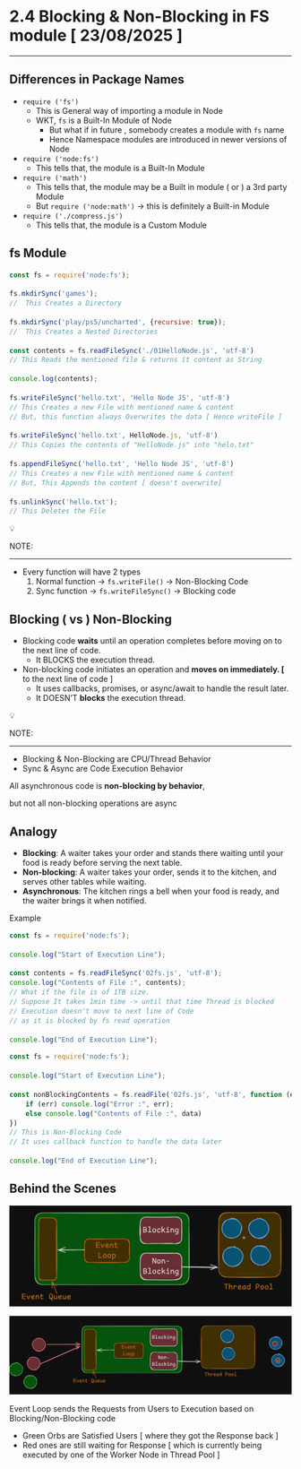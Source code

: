 # 2.4 Blocking & Non-Blocking in FS module [ 23/08/2025 ]

---

## Differences in Package Names

- `require ('fs')`
    - This is General way of importing a module in Node
    - WKT, `fs` is a Built-In Module of Node
        - But what if in future , somebody creates a module with `fs` name
        - Hence Namespace modules are introduced in newer versions of Node
- `require ('node:fs')`
    - This tells that, the module is a Built-In Module
- `require ('math')`
    - This tells that, the module may be a Built in module ( or ) a 3rd party Module
    - But `require ('node:math')` → this is definitely a Built-in Module
- `require ('./compress.js')`
    - This tells that, the module is a Custom Module

## fs Module

```jsx
const fs = require('node:fs');

fs.mkdirSync('games');
//  This Creates a Directory

fs.mkdirSync('play/ps5/uncharted', {recursive: true});
//  This Creates a Nested Directories

const contents = fs.readFileSync('./01HelloNode.js', 'utf-8')
// This Reads the mentioned file & returns it content as String

console.log(contents);

fs.writeFileSync('hello.txt', 'Hello Node JS', 'utf-8')
// This Creates a new File with mentioned name & content
// But, this function always Overwrites the data [ Hence writeFile ]

fs.writeFileSync('hello.txt', HelloNode.js, 'utf-8')
// This Copies the contents of "HelloNode.js" into "helo.txt"

fs.appendFileSync('hello.txt', 'Hello Node JS', 'utf-8')
// This Creates a new File with mentioned name & content
// But, This Appends the content [ doesn't overwrite]

fs.unlinkSync('hello.txt');
// This Deletes the File
```

<aside>
💡

NOTE:

---

- Every function will have 2 types
    1. Normal function → `fs.writeFile()` → Non-Blocking Code
    2. Sync function → `fs.writeFileSync()` → Blocking code
</aside>

## Blocking ( vs ) Non-Blocking

- Blocking code **waits** until an operation completes before moving on to the next line of code.
    - It BLOCKS the execution thread.
- Non-blocking code initiates an operation and **moves on immediately. [** to the next line of code ]
    - It uses callbacks, promises, or async/await to handle the result later.
    - It DOESN’T **blocks** the execution thread.

<aside>
💡

NOTE:

---

- Blocking & Non-Blocking are CPU/Thread Behavior
- Sync & Async are Code Execution Behavior

All asynchronous code is **non-blocking by behavior**, 

but not all non-blocking operations are async 

</aside>

## Analogy

- **Blocking**: A waiter takes your order and stands there waiting until your food is ready before serving the next table.
- **Non-blocking**: A waiter takes your order, sends it to the kitchen, and serves other tables while waiting.
- **Asynchronous**: The kitchen rings a bell when your food is ready, and the waiter brings it when notified.

Example

```jsx
const fs = require('node:fs');

console.log("Start of Execution Line");

const contents = fs.readFileSync('02fs.js', 'utf-8');
console.log("Contents of File :", contents);
// What if the file is of 1TB size. 
// Suppose It takes 1min time -> until that time Thread is blocked
// Execution doesn't move to next line of Code 
// as it is blocked by fs read operation

console.log("End of Execution Line");
```

```jsx
const fs = require('node:fs');

console.log("Start of Execution Line");

const nonBlockingContents = fs.readFile('02fs.js', 'utf-8', function (err, data) {
    if (err) console.log("Error :", err);
    else console.log("Contents of File :", data)
})
// This is Non-Blocking Code
// It uses callback function to handle the data later 

console.log("End of Execution Line");
```

## Behind the Scenes

![image.png](image.png)

![image.png](image%201.png)

Event Loop sends the Requests from Users to Execution based on Blocking/Non-Blocking code

- Green Orbs are Satisfied Users [ where they got the Response back ]
- Red ones are still waiting for Response [ which is currently being executed by one of the Worker Node in Thread Pool ]